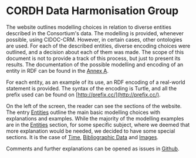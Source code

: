 # CORDH Data Harmonisation Group  


The website outlines modelling choices in relation to diverse entities described in the Consortium's data. The modelling is provided, whenever possible, using CIDOC-CRM. However, in certain cases, other ontologies are used. 
For each of the described entities, diverse encoding choices were outlined, and a decision about each of them was made. The scope of this document is not to provide a track of this process, but just to present its results. The documentation of the possible modelling and encoding of an entity in RDF can be found in the [Annex A](#).

For each entity, as an example of its use, an RDF encoding of a real-world statement is provided. The syntax of the encoding is Turtle, and all the prefix used can be found on [http://prefix.cc/](http://prefix.cc/).

On the left of the screen, the reader can see the sections of the website. The entry [Entities](modelling/) outline the main basic modelling choices with explanations and examples. While the majority of the modelling examples are in the [Entities](modelling/) section, for some specific subject, where we deemed that more explanation would be needed, we decided to have some special sections. It is the case of [Time](Time/), [Bibliographic Data](bibliographic_data/) and [Images](Images/). 

Comments and further explanations can be opened as issues in [Github](https://github.com/ncarboni/arthistorydata/).